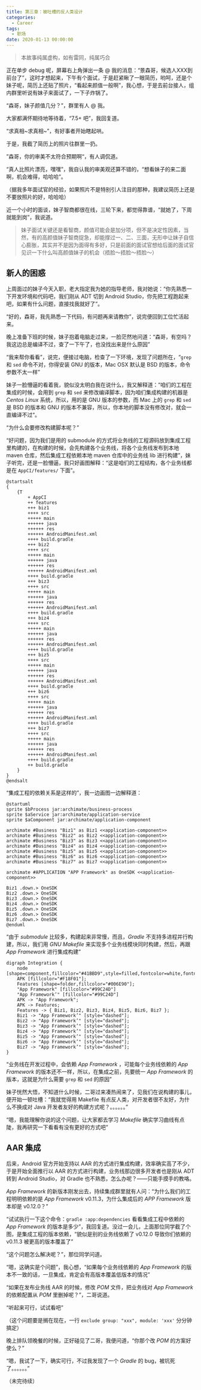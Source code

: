 ```yaml
---
title: 第三章：被吐槽的反人类设计
categories:
  - Career
tags:
  - 职场
date: 2020-01-13 00:00:00
---
```


> 本故事纯属虚构，如有雷同，纯属巧合

正在单步 debug 呢，屏幕右上角弹出一条 @ 我的消息：“景森哥，候选人XXX到前台了”，这时才想起来，下午有个面试，于是赶紧瞅了一眼简历，哟呵，还是个妹子呢，简历上还贴了照片，“看起来颜值一般啊”，我心想，于是去前台接人，组内群里听说有妹子来面试了，一下子炸锅了。

“森哥，妹子颜值几分？”，群里有人 @ 我。

大家都满怀期待地等待着，“7.5+ 吧”，我回复道。

“求真相\~求真相\~”，有好事者开始瞎起哄。

于是，我截了简历上的照片往群里一扔。

”森哥，你的审美不太符合预期啊“，有人调侃道。

“真人比照片漂亮，嘿嘿”，我自认我的审美观还算不错的，“想看妹子的来二面啊，机会难得，哈哈哈”。

（据我多年面试官的经验，如果照片不是特别引人注目的那种，我建议简历上还是不要放照片的好，哈哈哈）

近一个小时的面谈，妹子智商都很在线，三轮下来，都觉得靠谱，“就她了，下周就能到岗”，我说道。

> 妹子面试关键还是看智商，颜值可能会是加分项，但不是决定性因素，当然，有的高颜值妹子智商捉急，却能撑过一、二、三面，无形中让妹子自信心膨胀，其实并不是因为面得有多好，只是前面的面试官想给后面的面试官见识一下什么叫高颜值妹子的机会（捂脸〜捂脸〜捂脸〜）

## 新人的困惑

上周面过的妹子今天入职，老大指定我为她的指导老师，我对她说：“你先熟悉一下开发环境和代码吧，我们刚从 ADT 切到 Android Studio，你先把工程跑起来吧，如果有什么问题，直接找我就好了”。

“好的，森哥，我先熟悉一下代码，有问题再来请教你”，说完便回到工位忙活起来。

晚上准备下班的时候，妹子抱着电脑走过来，一脸茫然地问道：“森哥，有空吗？我这边总是编译不过，查了一下午了，也没找出来是什么原因”

“我来帮你看看”，说完，便接过电脑，检查了一下环境，发现了问题所在，“`grep` 和 `sed` 命令不对，你得安装 GNU 的版本，Mac OSX 默认是 BSD 的版本，命令参数不太一样”

妹子一脸懵逼的看着我，貌似没太明白我在说什么，我又解释道：”咱们的工程在集成的时候，会用到 `grep` 和 `sed` 来修改编译脚本，因为咱们集成构建的机器是 *Centos Linux* 系统，所以，用的是 GNU 版本的参数，而 Mac 上的 `grep` 和 `sed` 是 BSD 的版本和 GNU 的版本不兼容，所以，你本地的脚本没有修改对，就会一直编译不过“。

“为什么会要修改构建脚本呢？”

“好问题，因为我们是用的 submodule 的方式将业务线的工程源码放到集成工程里构建的，在构建的时候，会先构建各个业务线，将各个业务线发布到本地 maven 仓库，然后集成工程依赖本地 maven 仓库中的业务线 lib 进行构建”，妹子听完，还是一脸懵逼，我只好画图解释：“这是咱们的工程结构，各个业务线都是在 `AppCI/features/` 下面”。

```plantuml
@startsalt
{
	{T
		+ AppCI
		++ features
		+++ biz1
		++++ src
		+++++ main
		++++++ java
		++++++ res
		++++++ AndroidManifest.xml
		++++ build.gradle
		+++ biz2
		++++ src
		+++++ main
		++++++ java
		++++++ res
		++++++ AndroidManifest.xml
		++++ build.gradle
		+++ biz3
		++++ src
		+++++ main
		++++++ java
		++++++ res
		++++++ AndroidManifest.xml
		++++ build.gradle
		+++ biz4
		++++ src
		+++++ main
		++++++ java
		++++++ res
		++++++ AndroidManifest.xml
		++++ build.gradle
		+++ biz5
		++++ src
		+++++ main
		++++++ java
		++++++ res
		++++++ AndroidManifest.xml
		++++ build.gradle
		+++ biz6
		++++ src
		+++++ main
		++++++ java
		++++++ res
		++++++ AndroidManifest.xml
		++++ build.gradle
		+++ biz7
		++++ src
		+++++ main
		++++++ java
		++++++ res
		++++++ AndroidManifest.xml
		++++ build.gradle
		++ build.gradle
	}
}
@endsalt
```

“集成工程的依赖关系是这样的”，我一边画图一边解释道：

```plantuml
@startuml
sprite $bProcess jar:archimate/business-process
sprite $aService jar:archimate/application-service
sprite $aComponent jar:archimate/application-component

archimate #Business "Biz1" as Biz1 <<application-component>>
archimate #Business "Biz2" as Biz2 <<application-component>>
archimate #Business "Biz3" as Biz3 <<application-component>>
archimate #Business "Biz4" as Biz4 <<application-component>>
archimate #Business "Biz5" as Biz5 <<application-component>>
archimate #Business "Biz6" as Biz6 <<application-component>>
archimate #Business "Biz7" as Biz7 <<application-component>>

archimate #APPLICATION "APP Framework" as OneSDK <<application-component>>

Biz1 .down.> OneSDK
Biz2 .down.> OneSDK
Biz3 .down.> OneSDK
Biz4 .down.> OneSDK
Biz5 .down.> OneSDK
Biz6 .down.> OneSDK
Biz7 .down.> OneSDK
@enduml
```

“由于 *submodule* 比较多，构建起来非常慢，而且，*Gradle* 不支持多进程并行构建，所以，我们用 *GNU Makefile* 来实现多个业务线模块同时构建，然后，再跟 *App Framework* 进行集成构建”

```graphviz
digraph Integration {
	node [shape=component,fillcolor="#41BBD9",style=filled,fontcolor=white,fontname=Helvetica];
	APK [fillcolor="#F18F01"];
	Features [shape=folder,fillcolor="#006E90"];
	"App Framework" [fillcolor="#99C24D"]
	"App Framework’" [fillcolor="#99C24D"]
    APK -> "App Framework";
    APK -> Features;
    Features -> { Biz1, Biz2, Biz3, Biz4, Biz5, Biz6, Biz7 };
    Biz1 -> "App Framework’" [style="dashed"];
    Biz2 -> "App Framework’" [style="dashed"];
    Biz3 -> "App Framework’" [style="dashed"];
    Biz4 -> "App Framework’" [style="dashed"];
    Biz5 -> "App Framework’" [style="dashed"];
    Biz6 -> "App Framework’" [style="dashed"];
    Biz7 -> "App Framework’" [style="dashed"];
}
```

“业务线在开发过程中，会依赖 *App Framework* ，可能每个业务线依赖的 *App Framework* 的版本还不一样，所以，在集成之前，先要统一 *App Framework* 的版本，这就是为什么需要 `grep` 和 `sed` 的原因”

妹子恍然大悟，不知道什么时候，二哥过来凑热闹来了，见我们在说构建的事儿，便开始一顿吐槽：“我就觉得用 Makefile 有点反人类，对开发者很不友好，为什么不换成对 Java 开发者友好的构建方式呢？。。。。。。”

“嗯，我能理解你说的这个问题，让大家都去学习 *Makefile* 确实学习曲线有点陡，我再研究一下看看有没有更好的方式吧”

## AAR 集成

后来，Android 官方开始支持以 AAR 的方式进行集成构建，效率确实高了不少，于是开始全面推行以 AAR 的方式进行构建，业务线那边很多开发者也是刚从 ADT 转到 Android Studio，对 Gradle 也不熟悉，怎么办呢？——只能手摸手的教咯。

*App Framework* 的新版本刚发出去，持续集成群里就有人问：“为什么我们的工程明明依赖的是 *App Framework* v0.11.3，为什么集成后的 *APP Framework* 版本却是 v0.12.0？”

“试试执行一下这个命令：`gradle :app:dependencies` 看看集成工程中依赖的 *App Framework* 的版本是多少”，我回复道。没过一会儿，上面那位同学截了个图，是集成工程的版本依赖，“貌似是别的业务线依赖了 v0.12.0 导致你们依赖的 v0.11.3 被更高的版本覆盖了”

“这个问题怎么解决呢？”，那位同学问道。

“嗯，这确实是个问题”，我心想，“如果每个业务线依赖的 *App Framework* 的版本不一致的话，一旦集成，肯定会有高版本覆盖低版本的情况”

“如果在发布业务线 AAR 的时候，修改 *POM* 文件，把业务线对 *App Framework* 的依赖配置从 *POM* 里删掉呢？”，二哥说道。

“听起来可行，试试看吧”

（这个问题要是搁在现在，一行 `exclude group: "xxx", module: 'xxx'` 分分钟搞定）

晚上排队领晚餐的时候，正好碰见了二哥，我便问道，“你那个改 *POM* 的方案好使么？”

“嗯，我试了一下，确实可行，不过我发现了一个 *Gradle* 的 bug，被坑死了。。。。。。”

（未完待续）
